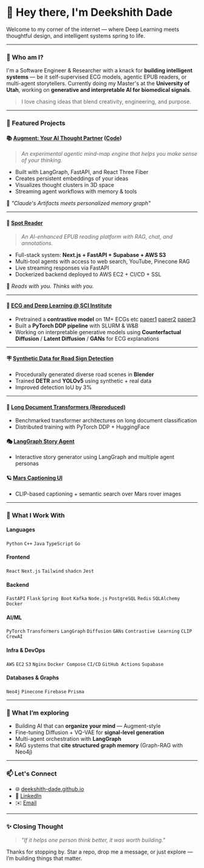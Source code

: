
# 👋 Hey there, I'm Deekshith Dade

Welcome to my corner of the internet — where Deep Learning meets thoughtful design, and intelligent systems spring to life.

---

### 🧠 Who am I?
I'm a Software Engineer & Researcher with a knack for **building intelligent systems** — be it self-supervised ECG models, agentic EPUB readers, or multi-agent storytellers. Currently doing my Master's at the **University of Utah**, working on **generative and interpretable AI for biomedical signals**.

> I love chasing ideas that blend creativity, engineering, and purpose.

---

### 🚀 Featured Projects

#### 📚 [Augment: Your AI Thought Partner](https://augment.deekshith.me) ([Code](https://github.com/Deekshith-Dade/augument-frontend.git))
> _An experimental agentic mind-map engine that helps you make sense of your thinking._
- Built with LangGraph, FastAPI, and React Three Fiber
- Creates persistent embeddings of your ideas
- Visualizes thought clusters in 3D space
- Streaming agent workflows with memory & tools

🎯 _"Claude's Artifacts meets personalized memory graph"_

---


#### 📖 [Spot Reader](https://reader.deekshith.me) 
> _An AI-enhanced EPUB reading platform with RAG, chat, and annotations._
- Full-stack system: **Next.js + FastAPI + Supabase + AWS S3**
- Multi-tool agents with access to web search, YouTube, Pinecone RAG
- Live streaming responses via FastAPI
- Dockerized backend deployed to AWS EC2 + CI/CD + SSL

🧠 _Reads with you. Thinks with you._

---

#### 🧬 [ECG and Deep Learning @ SCI Institute](https://deekshith-dade.github.io/projects/ecg-contrastive)
- Pretrained a **contrastive model** on 1M+ ECGs etc [paper1](https://cinc.org/archives/2024/pdf/CinC2024-223.pdf) [paper2](https://cinc.org/archives/2024/pdf/CinC2024-144.pdf) [paper3](https://cinc.org/archives/2024/pdf/CinC2024-145.pdf)
- Built a **PyTorch DDP pipeline** with SLURM & W&B
- Working on interpretable generative models using **Counterfactual Diffusion** / **Latent Diffusion** / **GANs** for ECG explanations

---

#### 🪧 [Synthetic Data for Road Sign Detection](https://github.com/hunterwr/CS6953Project)
- Procedurally generated diverse road scenes in **Blender**
- Trained **DETR** and **YOLOv5** using synthetic + real data
- Improved detection IoU by 3%

---

#### 📜 [Long Document Transformers (Reproduced)](https://github.com/Deekshith-Dade/reproduced-efficient-longdoc-classification)
- Benchmarked transformer architectures on long document classification
- Distributed training with PyTorch DDP + HuggingFace

#### 🎭 [LangGraph Story Agent](https://github.com/Deekshith-Dade/langgraph-creative-writer/)
- Interactive story generator using LangGraph and multiple agent personas

#### 🪐 [Mars Captioning UI](https://deekshith-dade.github.io/projects/clip-finetune)
- CLIP-based captioning + semantic search over Mars rover images

---

### 🧰 What I Work With

#### Languages
`Python` `C++` `Java` `TypeScript` `Go`

#### Frontend
`React` `Next.js` `Tailwind` `shadcn` `Jest`

#### Backend
`FastAPI` `Flask` `Spring Boot` `Kafka` `Node.js` `PostgreSQL` `Redis` `SQLAlchemy` `Docker`

#### AI/ML
`PyTorch` `Transformers` `LangGraph` `Diffusion` `GANs` `Contrastive Learning` `CLIP` `CrewAI`

#### Infra & DevOps
`AWS` `EC2` `S3` `Nginx` `Docker Compose` `CI/CD` `GitHub Actions` `Supabase`

#### Databases & Graphs
`Neo4j` `Pinecone` `Firebase` `Prisma`

---

### 🔭 What I’m exploring
- Building AI that can **organize your mind** — Augment-style
- Fine-tuning Diffusion + VQ-VAE for **signal-level generation**
- Multi-agent orchestration with **LangGraph**
- RAG systems that **cite structured graph memory** (Graph-RAG with Neo4j)

---

### 📫 Let's Connect
- 🌐 [deekshith-dade.github.io](https://deekshith-dade.github.io)
- 🧳 [LinkedIn](https://www.linkedin.com/in/deekshith-dade)
- ✉️ [Email](mailto:deekshithreddy1300@gmail.com)

---

### ✨ Closing Thought
> _"If it helps one person think better, it was worth building."_

Thanks for stopping by. Star a repo, drop me a message, or just explore — I’m building things that matter.

